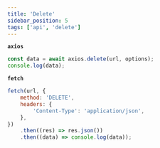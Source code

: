 ```yaml
---
title: 'Delete'
sidebar_position: 5
tags: ['api', 'delete']
---
```


**`axios`**

```js
const data = await axios.delete(url, options);
console.log(data);
```

**`fetch`**

```js
fetch(url, {
    method: 'DELETE',
    headers: {
        'Content-Type': 'application/json',
    },
})
    .then((res) => res.json())
    .then((data) => console.log(data));
```
